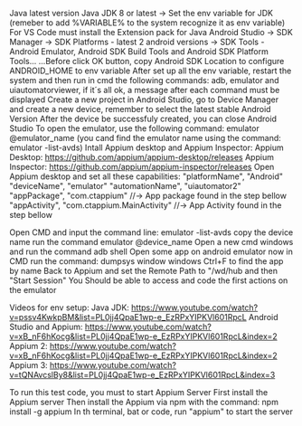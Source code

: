 Java latest version
Java JDK 8 or latest -> Set the env variable for JDK (remeber to add %VARIABLE% to the system recognize it as env variable)
For VS Code must install the Extension pack for Java
Android Studio -> SDK Manager -> SDK Platforms - latest 2 android versions -> SDK Tools - Android Emulator, Android SDK Build Tools and Android SDK Platform Tools...
...Before click OK button, copy Android SDK Location to configure ANDROID_HOME to env variable
After set up all the env variable, restart the system and then run in cmd the following commands: adb, emulator and uiautomatorviewer, if it´s all ok, a message after each command must be displayed
Create a new project in Android Studio, go to Device Manager and create a new device, remember to select the latest stable Android Version
After the device be successfuly created, you can close Android Studio
To open the emulator, use the following command: emulator @emulator_name (you cand find the emulator name using the command: emulator -list-avds)
Intall Appium desktop and Appium Inspector:
Appium Desktop: https://github.com/appium/appium-desktop/releases
Appium Inspector: https://github.com/appium/appium-inspector/releases
Open Appium desktop and set all these capabilities:
"platformName", "Android"
"deviceName", "emulator"
"automationName", "uiautomator2"
"appPackage", "com.ctappium" //-> App package found in the step bellow
"appActivity", "com.ctappium.MainActivity" //-> App Activity found in the step bellow

Open CMD and input the command line: emulator -list-avds
copy the device name
run the command emulator @device_name
Open a new cmd windows and run the command adb shell
Open some app on android emulator
now in CMD run the command: dumpsys window windows
Ctrl+F to find the app by name
Back to Appium and set the Remote Path to "/wd/hub and then "Start Session"
You Should be able to access and code the first actions on the emulator

Videos for env setup:
Java JDK: https://www.youtube.com/watch?v=pssv4KwkpBM&list=PL0jj4QpaE1wp-e_EzRPxYIPKVl601RpcL
Android Studio and Appium: https://www.youtube.com/watch?v=xB_nF6hKocg&list=PL0jj4QpaE1wp-e_EzRPxYIPKVl601RpcL&index=2
Appium 2: https://www.youtube.com/watch?v=xB_nF6hKocg&list=PL0jj4QpaE1wp-e_EzRPxYIPKVl601RpcL&index=2
Appium 3: https://www.youtube.com/watch?v=tQNAvcslBy8&list=PL0jj4QpaE1wp-e_EzRPxYIPKVl601RpcL&index=3

To run this test code, you must to start Appium Server
First install the Appium server
Then install the Appium via npm with the command: npm install -g appium
In th terminal, bat or code, run "appium" to start the server